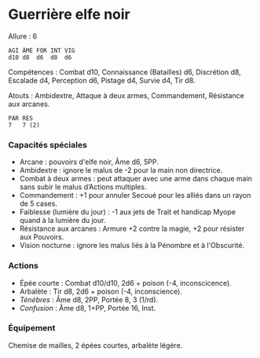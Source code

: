 # Guerrière elfe noir

Allure : 6

	AGI	ÂME	FOR	INT	VIG
	d10	d8	d6	d8	d6

Compétences : Combat d10, Connaissance (Batailles) d6, Discrétion d8, Escalade d4, Perception d6, Pistage d4, Survie d4, Tir d8.

Atouts : Ambidextre, Attaque à deux armes, Commandement, Résistance aux arcanes.

	PAR	RES
	7	7 (2)

### Capacités spéciales
- Arcane : pouvoirs d'elfe noir, Âme d6, 5PP.
- Ambidextre : ignore le malus de -2 pour la main non directrice.
- Combat à deux armes : peut attaquer avec une arme dans chaque main sans subir le malus d’Actions multiples.
- Commandement : +1 pour annuler Secoué pour les alliés dans un rayon de 5 cases.
- Faiblesse (lumière du jour) : -1 aux jets de Trait et handicap Myope quand à la lumière du jour.
- Résistance aux arcanes : Armure +2 contre la magie, +2 pour résister aux Pouvoirs.
- Vision nocturne : ignore les malus liés à la Pénombre et à l'Obscurité.

### Actions
- Épée courte : Combat d10/d10, 2d6 + poison (-4, inconscicence).
- Arbalète : Tir d8, 2d6 + poison (-4, inconscience).
- _Ténèbres_ : Âme d8, 2PP, Portée 8, 3 (1/rd).
- _Confusion_ : Âme d8, 1+PP, Portée 16, Inst.

### Équipement
Chemise de mailles, 2 épées courtes, arbalète légère.
